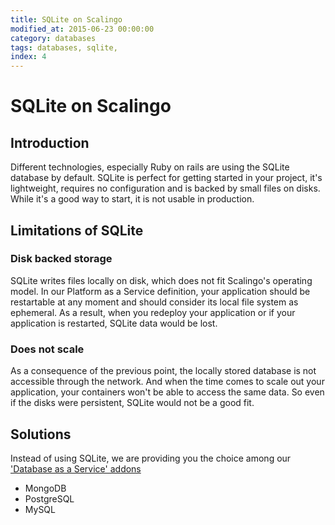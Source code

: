 ```yaml
---
title: SQLite on Scalingo
modified_at: 2015-06-23 00:00:00
category: databases
tags: databases, sqlite,
index: 4
---
```


# SQLite on Scalingo

## Introduction

Different technologies, especially Ruby on rails are using the SQLite database
by default. SQLite is perfect for getting started in your project, it's lightweight,
requires no configuration and is backed by small files on disks. While it's a good
way to start, it is not usable in production.

## Limitations of SQLite

### Disk backed storage

SQLite writes files locally on disk, which does not fit Scalingo's operating model.
In our Platform as a Service definition, your application should be restartable at any
moment and should consider its local file system as ephemeral. As a result, when you redeploy
your application or if your application is restarted, SQLite data would be lost.

### Does not scale

As a consequence of the previous point, the locally stored database is not
accessible through the network. And when the time comes to scale out your application, your
containers won't be able to access the same data. So even if the disks were persistent,
SQLite would not be a good fit.

## Solutions

Instead of using SQLite, we are providing you the choice among our ['Database as a Service' addons](https://scalingo.com/addons)

* MongoDB
* PostgreSQL
* MySQL
